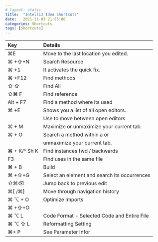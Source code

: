 ```yaml
---
# layout: static
title:  "IntelliJ Idea Shortcuts"
date:   2021-11-03 21:55:00
categories: Shortcuts
tags: [Shortcuts]
---
```



| Key | Details | 
| :---| :---    |      
|⌘E       |Move to the last location you edited.|
|⌘  +⇧+N  |Search Resource|
|⌘  +1    |It activates the quick fix.|
|⌘  +F12  |Find methods|
|⇧ ⇧      | Find All| 
|⇧⌘ F     |Find reference|
|Alt + F7 |Find a method where its used|
|⌘  +E    |Shows you a list of all open editors.|
|         |Use to move between open editors|
|⌘  + M   |Maximize or unmaximize your current tab.|
|⌘  + O   |Search a method within a  or|
|         |unmaximize your current tab.|
|⌘ + K/^ Sh K|Find instances fwd / backwards|
|F3       |Find uses in the same file|
|⌘  + B   |Build|
|⌘  +⇧+G  |Select an element and search its occurrences|
|⇧⌘⌫      |Jump back to previous edit|
|⌘[ /⌘]   |Move through navigation history|
|⌘  ⌥ + O |Optimize Imports|
|⌘  +⇧+O  ||
|⌘  ⌥ L   | Code Format - Selected Code and Entire File|
|⌘  ⌥  ⇧ L|Reformatting Setting|
|⌘+ P     |See Parameter Infor


<!-- <table>
  <tr>
    <th>Key Combination</th>
    <th>Details</th>
  </tr>
{% for individual_shortcut in site.data.shortcuts %}
  <tr>
    <td> {{ individual_shortcut.keys }} </td>
    <td> {{ individual_shortcut.shortcut }} </td>
  </tr>
{% endfor %}

</table> -->

<!-- <ul>
{% for shortcut in site.data.shortcuts %}
  <li>
      {{ shortcut.keys }}
      {{ shortcut.shortcut }}
  </li>
{% endfor %}
</ul> -->